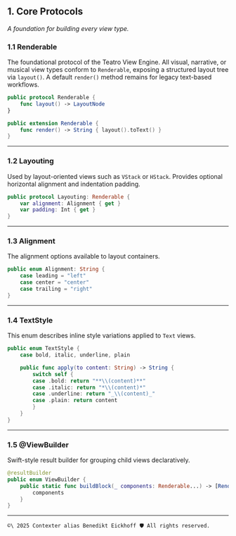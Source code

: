 ## 1. Core Protocols
_A foundation for building every view type._

### 1.1 Renderable

The foundational protocol of the Teatro View Engine. All visual, narrative, or musical view types conform to `Renderable`, exposing a structured layout tree via `layout()`. A default `render()` method remains for legacy text-based workflows.

```swift
public protocol Renderable {
    func layout() -> LayoutNode
}

public extension Renderable {
    func render() -> String { layout().toText() }
}
```

---

### 1.2 Layouting

Used by layout-oriented views such as `VStack` or `HStack`. Provides optional horizontal alignment and indentation padding.

```swift
public protocol Layouting: Renderable {
    var alignment: Alignment { get }
    var padding: Int { get }
}
```

---

### 1.3 Alignment

The alignment options available to layout containers.

```swift
public enum Alignment: String {
    case leading = "left"
    case center = "center"
    case trailing = "right"
}
```

---

### 1.4 TextStyle

This enum describes inline style variations applied to `Text` views.

```swift
public enum TextStyle {
    case bold, italic, underline, plain

    public func apply(to content: String) -> String {
        switch self {
        case .bold: return "**\\(content)**"
        case .italic: return "*\\(content)*"
        case .underline: return "_\\(content)_"
        case .plain: return content
        }
    }
}
```

---

### 1.5 @ViewBuilder

Swift-style result builder for grouping child views declaratively.

```swift
@resultBuilder
public enum ViewBuilder {
    public static func buildBlock(_ components: Renderable...) -> [Renderable] {
        components
    }
}
```
---

`````text
©\ 2025 Contexter alias Benedikt Eickhoff 🛡️ All rights reserved.
`````
